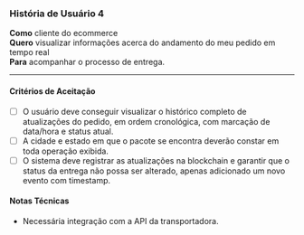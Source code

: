 ### História de Usuário 4

**Como** cliente do ecommerce  
**Quero** visualizar informações acerca do andamento do meu pedido em tempo real  
**Para** acompanhar o processo de entrega.

---

#### Critérios de Aceitação

- [ ] O usuário deve conseguir visualizar o histórico completo de atualizações do pedido, em ordem cronológica, com marcação de data/hora e status atual.
- [ ] A cidade e estado em que o pacote se encontra deverão constar em toda operação exibida.
- [ ] O sistema deve registrar as atualizações na blockchain e garantir que o status da entrega não possa ser alterado, apenas adicionado um novo evento com timestamp.

#### Notas Técnicas

- Necessária integração com a API da transportadora.
